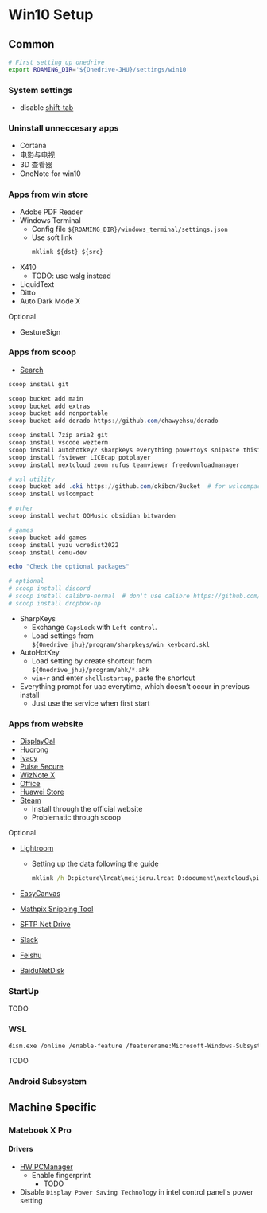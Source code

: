 # Win10 Setup

## Common

```bash
# First setting up onedrive
export ROAMING_DIR='${Onedrive-JHU}/settings/win10'
```

### System settings

- disable [shift-tab](https://superuser.com/a/1385457)

### Uninstall unneccesary apps

- Cortana
- 电影与电视
- 3D 查看器
- OneNote for win10

### Apps from win store

- Adobe PDF Reader
- Windows Terminal
  - Config file `${ROAMING_DIR}/windows_terminal/settings.json`
  - Use soft link
    ```cmd
    mklink ${dst} ${src}
    ```
- X410
  - TODO: use wslg instead
- LiquidText
- Ditto
- Auto Dark Mode X

Optional

- GestureSign

### Apps from scoop

- [Search](https://scoop.sh)

```ps1
scoop install git

scoop bucket add main
scoop bucket add extras
scoop bucket add nonportable
scoop bucket add dorado https://github.com/chawyehsu/dorado

scoop install 7zip aria2 git
scoop install vscode wezterm
scoop install autohotkey2 sharpkeys everything powertoys snipaste thisiswin11
scoop install fsviewer LICEcap potplayer
scoop install nextcloud zoom rufus teamviewer freedownloadmanager

# wsl utility
scoop bucket add .oki https://github.com/okibcn/Bucket  # for wslcompact
scoop install wslcompact

# other
scoop install wechat QQMusic obsidian bitwarden

# games
scoop bucket add games
scoop install yuzu vcredist2022
scoop install cemu-dev

echo "Check the optional packages"

# optional
# scoop install discord
# scoop install calibre-normal  # don't use calibre https://github.com/ScoopInstaller/Extras/issues/1765#issuecomment-466762524
# scoop install dropbox-np
```

- SharpKeys
  - Exchange `CapsLock` with `Left control`.
  - Load settings from `${Onedrive_jhu}/program/sharpkeys/win_keyboard.skl`
- AutoHotKey
  - Load setting by create shortcut from `${Onedrive_jhu}/program/ahk/*.ahk`
  - `win+r` and enter `shell:startup`, paste the shortcut
- Everything prompt for uac everytime, which doesn't occur in previous install
    - Just use the service when first start

### Apps from website

- [DisplayCal](https://displaycal.net/#download)
- [Huorong](https://www.huorong.cn/person5.html)
- [Ivacy](TODO)
- [Pulse Secure](TODO)
- [WizNote X](TODO)
- [Office](TODO)
- [Huawei Store](TODO)
- [Steam](TODO)
  - Install through the official website
  - Problematic through scoop

Optional

- [Lightroom](https://www.weidown.com/xiazai/5606.html)

  - Setting up the data following the [guide](https://www.tenforums.com/tutorials/131182-create-soft-hard-symbolic-links-windows.html)

    <!-- - lrcat & dir by `mklink /h ${dst} ${src}` -->

    ```cmd
    mklink /h D:picture\lrcat\meijieru.lrcat D:document\nextcloud\picture\lrcat\meijieru.lrcat
    ```

- [EasyCanvas](http://www.easynlight.com/)
- [Mathpix Snipping Tool](TODO)
- [SFTP Net Drive](TODO)
- [Slack](TODO)
- [Feishu](TODO)
- [BaiduNetDisk](TODO)

### StartUp

TODO

### WSL

```sh
dism.exe /online /enable-feature /featurename:Microsoft-Windows-Subsystem-Linux /all /norestart
```

TODO

### Android Subsystem

## Machine Specific

### Matebook X Pro

#### Drivers

- [HW PCManager](https://consumer.huawei.com/cn/support/laptops/matebook-x-pro/)
  - Enable fingerprint
    - TODO
- Disable `Display Power Saving Technology` in intel control panel's power setting
